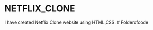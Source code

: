 # NETFLIX_CLONE
I have created Netflix Clone website using HTML,CSS.
#   F o l d e r o f c o d e  
 